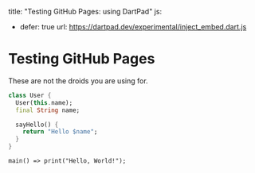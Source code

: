 title: "Testing GitHub Pages: using DartPad"
js: 
  - defer: true
    url: https://dartpad.dev/experimental/inject_embed.dart.js

# Testing GitHub Pages

These are not the droids you are using for.

```dart
class User {
  User(this.name);
  final String name;

  sayHello() {
    return "Hello $name";
  }
}
```

```run-dartpad:theme-light:mode-flutter:run-true
main() => print("Hello, World!");
```
